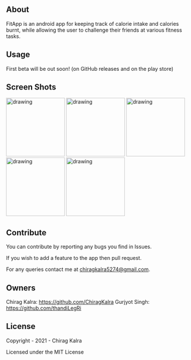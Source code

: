 ## About
FitApp is an android app for keeping track of calorie intake and calories burnt, while allowing the user to challenge their friends at various fitness tasks.

## Usage
First beta will be out soon! (on GitHub releases and on the play store)

## Screen Shots

<p>
<img src="https://user-images.githubusercontent.com/24735099/102793099-6b27e500-43cf-11eb-8a3c-36cb41eb7ee9.png" alt="drawing" width="160"/>
<img src="https://user-images.githubusercontent.com/24735099/102793080-619e7d00-43cf-11eb-8536-c214f8d33c31.png" alt="drawing" width="160"/>
<img src="https://user-images.githubusercontent.com/24735099/102793084-64996d80-43cf-11eb-8c70-f7448445eff1.png" alt="drawing" width="160"/>
<img src="https://user-images.githubusercontent.com/24735099/102793085-65ca9a80-43cf-11eb-8d48-44a3db64b43e.png" alt="drawing" width="160"/>
<img src="https://user-images.githubusercontent.com/24735099/109694361-ba994700-7bb0-11eb-9e29-3b76cbbe78fc.png" alt="drawing" width="160"/>
</p>

## Contribute
You can contribute by reporting any bugs you find in Issues.

If you wish to add a feature to the app then pull request.

For any queries contact me at chiragkalra5274@gmail.com.


## Owners
Chirag Kalra: https://github.com/ChiragKalra
Gurjyot Singh: https://github.com/thandiLegRi

## License
Copyright - 2021 - Chirag Kalra

Licensed under the MIT License
